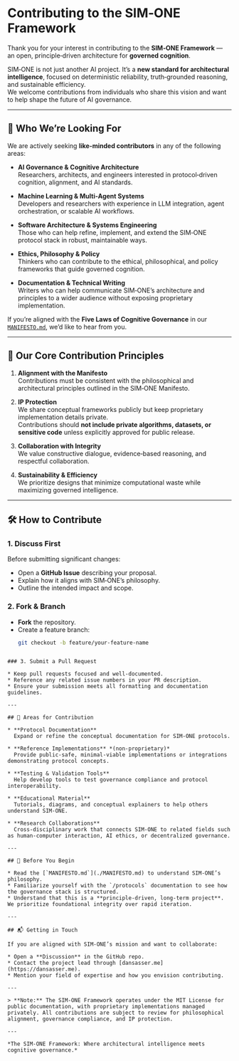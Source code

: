 # Contributing to the SIM‑ONE Framework

Thank you for your interest in contributing to the **SIM‑ONE Framework** — an open, principle‑driven architecture for **governed cognition**.

SIM‑ONE is not just another AI project. It’s a **new standard for architectural intelligence**, focused on deterministic reliability, truth‑grounded reasoning, and sustainable efficiency.  
We welcome contributions from individuals who share this vision and want to help shape the future of AI governance.

---

## 🤝 Who We’re Looking For

We are actively seeking **like‑minded contributors** in any of the following areas:

- **AI Governance & Cognitive Architecture**  
  Researchers, architects, and engineers interested in protocol‑driven cognition, alignment, and AI standards.

- **Machine Learning & Multi‑Agent Systems**  
  Developers and researchers with experience in LLM integration, agent orchestration, or scalable AI workflows.

- **Software Architecture & Systems Engineering**  
  Those who can help refine, implement, and extend the SIM‑ONE protocol stack in robust, maintainable ways.

- **Ethics, Philosophy & Policy**  
  Thinkers who can contribute to the ethical, philosophical, and policy frameworks that guide governed cognition.

- **Documentation & Technical Writing**  
  Writers who can help communicate SIM‑ONE’s architecture and principles to a wider audience without exposing proprietary implementation.

If you’re aligned with the **Five Laws of Cognitive Governance** in our [`MANIFESTO.md`](./MANIFESTO.md), we’d like to hear from you.

---

## 📜 Our Core Contribution Principles

1. **Alignment with the Manifesto**  
   Contributions must be consistent with the philosophical and architectural principles outlined in the SIM‑ONE Manifesto.

2. **IP Protection**  
   We share conceptual frameworks publicly but keep proprietary implementation details private.  
   Contributions should **not include private algorithms, datasets, or sensitive code** unless explicitly approved for public release.

3. **Collaboration with Integrity**  
   We value constructive dialogue, evidence‑based reasoning, and respectful collaboration.

4. **Sustainability & Efficiency**  
   We prioritize designs that minimize computational waste while maximizing governed intelligence.

---

## 🛠️ How to Contribute

### 1. Discuss First
Before submitting significant changes:
- Open a **GitHub Issue** describing your proposal.
- Explain how it aligns with SIM‑ONE’s philosophy.
- Outline the intended impact and scope.

### 2. Fork & Branch
- **Fork** the repository.
- Create a feature branch:  
  ```bash
  git checkout -b feature/your-feature-name
````

### 3. Submit a Pull Request

* Keep pull requests focused and well‑documented.
* Reference any related issue numbers in your PR description.
* Ensure your submission meets all formatting and documentation guidelines.

---

## 📂 Areas for Contribution

* **Protocol Documentation**
  Expand or refine the conceptual documentation for SIM‑ONE protocols.

* **Reference Implementations** *(non‑proprietary)*
  Provide public‑safe, minimal‑viable implementations or integrations demonstrating protocol concepts.

* **Testing & Validation Tools**
  Help develop tools to test governance compliance and protocol interoperability.

* **Educational Material**
  Tutorials, diagrams, and conceptual explainers to help others understand SIM‑ONE.

* **Research Collaborations**
  Cross‑disciplinary work that connects SIM‑ONE to related fields such as human‑computer interaction, AI ethics, or decentralized governance.

---

## 🧠 Before You Begin

* Read the [`MANIFESTO.md`](./MANIFESTO.md) to understand SIM‑ONE’s philosophy.
* Familiarize yourself with the `/protocols` documentation to see how the governance stack is structured.
* Understand that this is a **principle‑driven, long‑term project**. We prioritize foundational integrity over rapid iteration.

---

## 📬 Getting in Touch

If you are aligned with SIM‑ONE’s mission and want to collaborate:

* Open a **Discussion** in the GitHub repo.
* Contact the project lead through [dansasser.me](https://dansasser.me).
* Mention your field of expertise and how you envision contributing.

---

> **Note:** The SIM‑ONE Framework operates under the MIT License for public documentation, with proprietary implementations managed privately. All contributions are subject to review for philosophical alignment, governance compliance, and IP protection.

---

*The SIM‑ONE Framework: Where architectural intelligence meets cognitive governance.*

